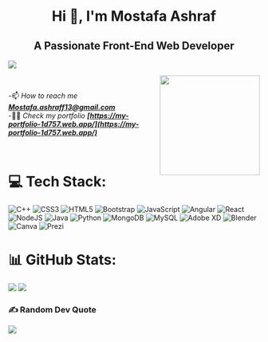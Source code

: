 <h1 align="center", font-weight= "bold", font-family= "Arial, sans-serif">Hi 👋, I'm Mostafa Ashraf</h1> 
<h2 align="center", font-weight= "bold",font-family= "Arial, sans-serif">A Passionate Front-End Web Developer</h2>

[![](https://visitcount.itsvg.in/api?id=Mostafaa133&icon=7&color=4)](https://visitcount.itsvg.in)

<img align="right" height="200" src="https://media3.giphy.com/media/v1.Y2lkPTc5MGI3NjExYTg5MTdjNDZiNDFiMzY2YzIzNmFiNGFkMWQ5NzJlYjNiNjNjNTNhYSZlcD12MV9pbnRlcm5hbF9naWZzX2dpZklkJmN0PWc/QNFhOolVeCzPQ2Mx85/giphy.gif" >

<br>

-📫 *How to reach me* ***Mostafa.ashraff13@gmail.com***
<br>
-👨‍💻 *Check my portfolio* ***[https://my-portfolio-1d757.web.app/](https://my-portfolio-1d757.web.app/)***

<br>

# 💻 Tech Stack:
![C++](https://img.shields.io/badge/c++-%2300599C.svg?style=for-the-badge&logo=c%2B%2B&logoColor=white) 
![CSS3](https://img.shields.io/badge/css3-%231572B6.svg?style=for-the-badge&logo=css3&logoColor=white) 
![HTML5](https://img.shields.io/badge/html5-%23E34F26.svg?style=for-the-badge&logo=html5&logoColor=white)
![Bootstrap](https://img.shields.io/badge/bootstrap-%23563D7C.svg?style=for-the-badge&logo=bootstrap&logoColor=white) 
![JavaScript](https://img.shields.io/badge/javascript-%23323330.svg?style=for-the-badge&logo=javascript&logoColor=%23F7DF1E) 
![Angular](https://img.shields.io/badge/node.js-6DA55F?style=for-the-badge&logo=node.js&logoColor=white) 
![React](https://img.shields.io/badge/python-3670A0?style=for-the-badge&logo=python&logoColor=ffdd54)   
![NodeJS](https://img.shields.io/badge/angular-%23DD0031.svg?style=for-the-badge&logo=angular&logoColor=white) 
![Java](https://img.shields.io/badge/java-%23ED8B00.svg?style=for-the-badge&logo=java&logoColor=white) 
![Python](https://img.shields.io/badge/react-%2320232a.svg?style=for-the-badge&logo=react&logoColor=%2361DAFB) 
![MongoDB](https://img.shields.io/badge/MongoDB-%234ea94b.svg?style=for-the-badge&logo=mongodb&logoColor=white) 
![MySQL](https://img.shields.io/badge/mysql-%2300f.svg?style=for-the-badge&logo=mysql&logoColor=white) 
![Adobe XD](https://img.shields.io/badge/Adobe%20XD-470137?style=for-the-badge&logo=Adobe%20XD&logoColor=#FF61F6) 
![Blender](https://img.shields.io/badge/blender-%23F5792A.svg?style=for-the-badge&logo=blender&logoColor=white) 
![Canva](https://img.shields.io/badge/Canva-%2300C4CC.svg?style=for-the-badge&logo=Canva&logoColor=white) 
![Prezi](https://img.shields.io/badge/Prezi-%23000000.svg?style=for-the-badge&logo=Prezi&logoColor=white)
# 📊 GitHub Stats:
![](https://github-readme-streak-stats.herokuapp.com/?user=Mostafaa133&theme=gotham&hide_border=true)
![](https://github-readme-stats.vercel.app/api?username=Mostafaa133&theme=gotham&hide_border=true&include_all_commits=true&count_private=false)
<!-- ![](https://github-readme-stats.vercel.app/api/top-langs/?username=Mostafaa133&theme=gotham&hide_border=true&include_all_commits=true&count_private=false&layout=compact) -->

### ✍️ Random Dev Quote
![](https://quotes-github-readme.vercel.app/api?type=horizontal&theme=dark)
